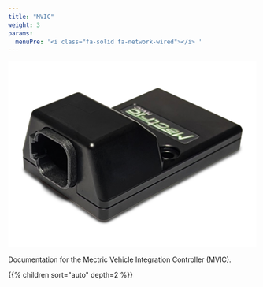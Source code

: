 ```yaml
---
title: "MVIC"
weight: 3
params:
  menuPre: '<i class="fa-solid fa-network-wired"></i> '
---
```


![MVIC](/assets/mvic/mvic_1_tsp.png)

Documentation for the Mectric Vehicle Integration Controller (MVIC).

{{% children sort="auto" depth=2 %}}